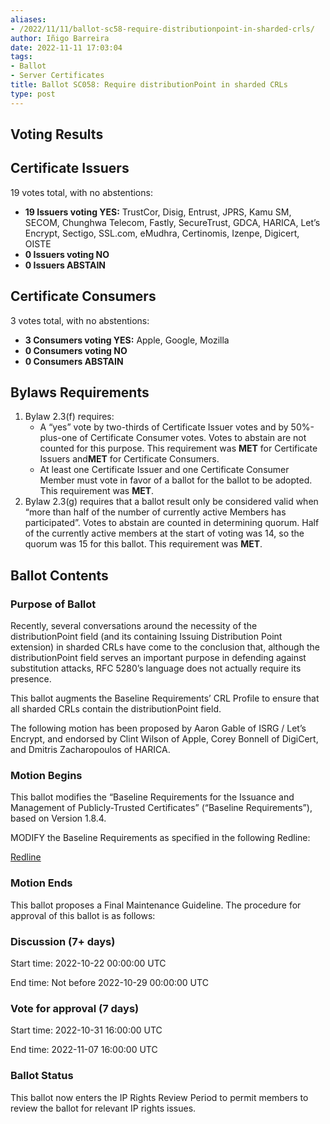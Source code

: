 ```yaml
---
aliases:
- /2022/11/11/ballot-sc58-require-distributionpoint-in-sharded-crls/
author: Iñigo Barreira
date: 2022-11-11 17:03:04
tags:
- Ballot
- Server Certificates
title: Ballot SC058: Require distributionPoint in sharded CRLs
type: post
---
```


## Voting Results

## Certificate Issuers

19 votes total, with no abstentions:

- **19 Issuers voting YES:** TrustCor, Disig, Entrust, JPRS, Kamu SM, SECOM, Chunghwa Telecom, Fastly, SecureTrust, GDCA, HARICA, Let’s Encrypt, Sectigo, SSL.com, eMudhra, Certinomis, Izenpe, Digicert, OISTE
- **0 Issuers voting NO**
- **0 Issuers ABSTAIN**

## Certificate Consumers

3 votes total, with no abstentions:

- **3 Consumers voting YES:** Apple, Google, Mozilla
- **0 Consumers voting NO**
- **0 Consumers ABSTAIN**

## Bylaws Requirements

1. Bylaw 2.3(f) requires:
   - A “yes” vote by two-thirds of Certificate Issuer votes and by 50%-plus-one of Certificate Consumer votes. Votes to abstain are not counted for this purpose. This requirement was **MET** for Certificate Issuers and**MET** for Certificate Consumers.
   - At least one Certificate Issuer and one Certificate Consumer Member must vote in favor of a ballot for the ballot to be adopted. This requirement was **MET**.
1. Bylaw 2.3(g) requires that a ballot result only be considered valid when “more than half of the number of currently active Members has participated”. Votes to abstain are counted in determining quorum. Half of the currently active members at the start of voting was 14, so the quorum was 15 for this ballot. This requirement was **MET**.

## Ballot Contents

### Purpose of Ballot

Recently, several conversations around the necessity of the distributionPoint field (and its containing Issuing Distribution Point extension) in sharded CRLs have come to the conclusion that, although the distributionPoint field serves an important purpose in defending against substitution attacks, RFC 5280’s language does not actually require its presence.

This ballot augments the Baseline Requirements’ CRL Profile to ensure that all sharded CRLs contain the distributionPoint field.

The following motion has been proposed by Aaron Gable of ISRG / Let’s Encrypt, and endorsed by Clint Wilson of Apple, Corey Bonnell of DigiCert, and Dmitris Zacharopoulos of HARICA.

### Motion Begins

This ballot modifies the “Baseline Requirements for the Issuance and Management of Publicly-Trusted Certificates” (“Baseline Requirements”), based on Version 1.8.4.

MODIFY the Baseline Requirements as specified in the following Redline:

[Redline](https://github.com/cabforum/servercert/compare/bbca71465ed8a8a76383086039f52c750009286a..348756d64e863c19bcab404671abeeec985d6041)

### Motion Ends

This ballot proposes a Final Maintenance Guideline. The procedure for approval of this ballot is as follows:

### Discussion (7+ days)

Start time: 2022-10-22 00:00:00 UTC

End time: Not before 2022-10-29 00:00:00 UTC

### Vote for approval (7 days)

Start time: 2022-10-31 16:00:00 UTC

End time: 2022-11-07 16:00:00 UTC

### Ballot Status

This ballot now enters the IP Rights Review Period to permit members to review the ballot for relevant IP rights issues.
